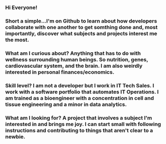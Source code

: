 ### Hi Everyone!  

### Short a simple...I'm on Github to learn about how developers collaborate with one another to get somthing done and, most importantly, discover what subjects and projects interest me the most. 

### What am I curious about?  Anything that has to do with wellness surrounding human beings. So nutrition, genes, cardiovascular system, and the brain.  I am also weirdly interested in personal finances/economics. 

### Skill level?  I am not a developer but I work in IT Tech Sales.  I work with a software portfolio that automates IT Operations.  I am trained as a bioengineer with a concentration in cell and tissue engineering and a minor in data analytics. 

### What am I looking for? A project that involves a subject I'm interested in and brings me joy.  I can start small with following instructions and contributing to things that aren't clear to a newbie. 

<!--
**cakezys890/cakezys890** is a ✨ _special_ ✨ repository because its `README.md` (this file) appears on your GitHub profile.

Here are some ideas to get you started:

- 🔭 I’m currently working on ...
- 🌱 I’m currently learning ...
- 👯 I’m looking to collaborate on ...
- 🤔 I’m looking for help with ...
- 💬 Ask me about ...
- 📫 How to reach me: ...
- 😄 Pronouns: ...
- ⚡ Fun fact: ...
-->
